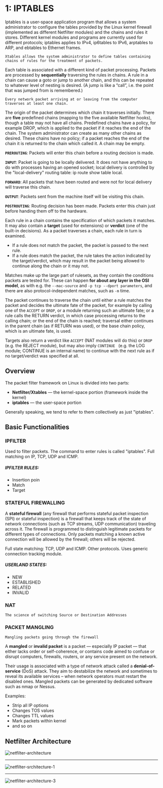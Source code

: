 
# 1: IPTABLES
Iptables is a user-space application program that allows a system administrator to configure the tables provided by the Linux kernel firewall (implemented as different Netfilter modules) and the chains and rules it stores. Different kernel modules and programs are currently used for different protocols; iptables applies to IPv4, ip6tables to IPv6, arptables to ARP, and ebtables to Ethernet frames.

	Xtables allows the system administrator to define tables containing chains of rules for the treatment of packets.

Each table is associated with a different kind of packet processing. Packets are processed by **sequentially** traversing the rules in chains. A rule in a chain can cause a goto or jump to another chain, and this can be repeated to whatever level of nesting is desired. (A jump is like a “call”, i.e. the point that was jumped from is remembered.) 

	Every network packet arriving at or leaving from the computer traverses at least one chain.

The origin of the packet determines which chain it traverses initially.
There are **five** predefined chains (mapping to the five available Netfilter hooks), though a table may not have all chains.
Predefined chains have a policy, for example DROP, which is applied to the packet if it reaches the end of the chain.
The system administrator can create as many other chains as desired. These chains have no policy; if a packet reaches the end of the chain it is returned to the chain which called it.
A chain may be empty.

**`PREROUTING`**: Packets will enter this chain before a routing decision is made.

**`INPUT`**: Packet is going to be locally delivered. It does not have anything to do with processes having an opened socket; local delivery is controlled by the "local-delivery" routing table: ip route show table local.

**`FORWARD`**: All packets that have been routed and were not for local delivery will traverse this chain.

**`OUTPUT`**: Packets sent from the machine itself will be visiting this chain.

**`POSTROUTING`**: Routing decision has been made. Packets enter this chain just before handing them off to the hardware.

Each rule in a chain contains the specification of which packets it matches. It may also contain a **target** (used for extensions) or **verdict** (one of the built-in decisions). As a packet traverses a chain, each rule in turn is examined. 
 - If a rule does not match the packet, the packet is passed to the next rule. 
 - If a rule does match the packet, the rule takes the action indicated by the target/verdict, which may result in the packet being allowed to continue along the chain or it may not. 

Matches make up the large part of rulesets, as they contain the conditions packets are tested for. These can happen **for about any layer in the OSI model**, as with e.g. the `--mac-source` and `-p tcp --dport parameters`, and there are also protocol-independent matches, such as `-m` time.

The packet continues to traverse the chain until either a rule matches the packet and decides the ultimate fate of the packet, for example by calling one of the `ACCEPT` or `DROP`, or a module returning such an ultimate fate; or a rule calls the RETURN verdict, in which case processing returns to the calling chain; or the end of the chain is reached; traversal either continues in the parent chain (as if RETURN was used), or the base chain policy, which is an ultimate fate, is used.

Targets also return a verdict like `ACCEPT` (NAT modules will do this) or `DROP` (e.g. the REJECT module), but may also imply `CONTINUE ` (e.g. the LOG module; CONTINUE is an internal name) to continue with the next rule as if no target/verdict was specified at all.

## Overview
The packet filter framework on Linux is divided into two parts:

 - **Netfilter/Xtables** — the kernel-space portion (framework inside the kernel)
 - **iptables** — the user-space portion
 
Generally speaking, we tend to refer to them collectively as just "iptables".


## Basic Functionalities
### IPFILTER
Used to filter packets.
The command to enter rules is called "iptables".
Full matching on IP, TCP, UDP and ICMP.
##### IPFILTER RULES:

 - Insertion poin
 - Match
 - Target 

### STATEFUL FIREWALLING
A **stateful firewall** (any firewall that performs stateful packet inspection (SPI) or stateful inspection) is a firewall that keeps track of the state of network connections (such as TCP streams, UDP communication) traveling across it.
The firewall is programmed to distinguish legitimate packets for different types of connections. Only packets matching a known active connection will be allowed by the firewall; others will be rejected.

Full state matching: TCP, UDP and ICMP.
Other protocols.
Uses generic connection tracking module.

##### USERLAND STATES:
 
 - NEW
 - ESTABLISHED
 - RELATED
 - INVALID

### NAT
	The science of switching Source or Destination Addresses

### PACKET MANGLING
	Mangling packets going through the firewall

A **mangled** or **invalid packet** is a packet — especially IP packet — that either lacks order or self-coherence, or contains code aimed to confuse or disrupt computers, firewalls, routers, or any service present on the network.

Their usage is associated with a type of network attack called a **denial-of-service** (DoS) attack. They aim to destabilize the network and sometimes to reveal its available services – when network operators must restart the disabled ones. Mangled packets can be generated by dedicated software such as nmap or Nessus.

Examples:
 
 - Strip all IP options
 - Changes TOS values
 - Changes TTL values
 - Mark packets within kernel
 - and so on


## Netfilter Architecture

![netfilter-architecture](http://flylib.com/books/3/475/1/html/2/images/0131777203/graphics/19fig03.gif)

---

![netfilter-srchitecture-1](http://debian-handbook.info/browse/it-IT/stable/images/netfilter.png)

---

![netfilter-architecture-3](https://www.frozentux.net/iptables-tutorial/images/tables_traverse.jpg)